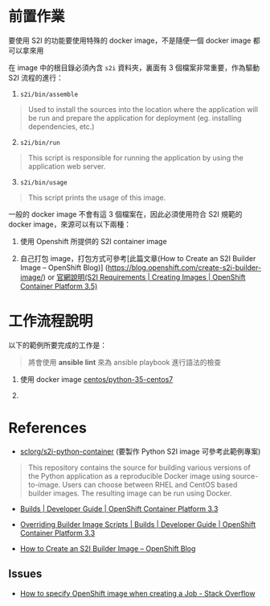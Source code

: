 
前置作業
=======

要使用 S2I 的功能要使用特殊的 docker image，不是隨便一個 docker image 都可以拿來用

在 image 中的根目錄必須內含 `s2i` 資料夾，裏面有 3 個檔案非常重要，作為驅動 S2I 流程的進行：

1. `s2i/bin/assemble`
> Used to install the sources into the location where the application will be run and prepare the application for deployment (eg. installing dependencies, etc.)

2. `s2i/bin/run`
> This script is responsible for running the application by using the application web server.

3. `s2i/bin/usage`
> This script prints the usage of this image.

一般的 docker image 不會有這 3 個檔案在，因此必須使用符合 S2I 規範的 docker image，來源可以有以下兩種：

1. 使用 Openshift 所提供的 S2I container image

2. 自己打包 image，打包方式可參考[此篇文章(How to Create an S2I Builder Image – OpenShift Blog)] (https://blog.openshift.com/create-s2i-builder-image/) or [官網說明(S2I Requirements | Creating Images | OpenShift Container Platform 3.5)](https://docs.openshift.com/container-platform/3.5/creating_images/s2i.html)



工作流程說明
==========

以下的範例所要完成的工作是：

> 將會使用 **ansible lint** 來為 ansible playbook 進行語法的檢查

1. 使用 docker image [centos/python-35-centos7](https://hub.docker.com/r/centos/python-35-centos7/)

2. 



References
==========

- [sclorg/s2i-python-container](https://github.com/sclorg/s2i-python-container) (要製作 Python S2I image 可參考此範例專案)
> This repository contains the source for building various versions of the Python application as a reproducible Docker image using source-to-image. Users can choose between RHEL and CentOS based builder images. The resulting image can be run using Docker.

- [Builds | Developer Guide | OpenShift Container Platform 3.3](https://docs.openshift.com/container-platform/3.3/dev_guide/builds.html)

- [Overriding Builder Image Scripts | Builds | Developer Guide | OpenShift Container Platform 3.3](https://docs.openshift.com/container-platform/3.3/dev_guide/builds.html#override-builder-image-scripts)

- [How to Create an S2I Builder Image – OpenShift Blog](https://blog.openshift.com/create-s2i-builder-image/)


## Issues

- [How to specify OpenShift image when creating a Job - Stack Overflow](https://stackoverflow.com/questions/42304174/how-to-specify-openshift-image-when-creating-a-job)